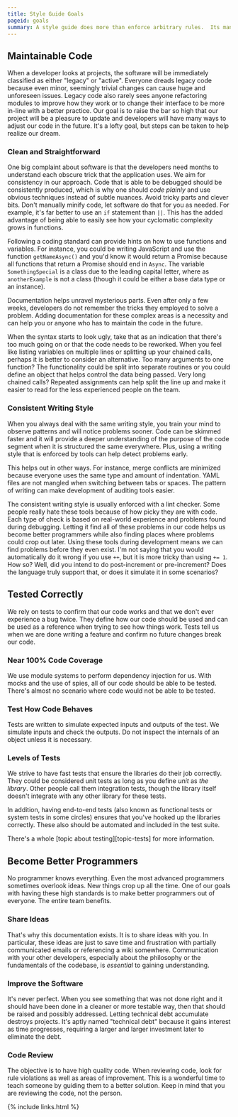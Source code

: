 ```yaml
---
title: Style Guide Goals
pageid: goals
summary: A style guide does more than enforce arbitrary rules.  Its mandates are based on removing problems.
---
```


Maintainable Code
-----------------

When a developer looks at projects, the software will be immediately classified as either "legacy" or "active".  Everyone dreads legacy code because even minor, seemingly trivial changes can cause huge and unforeseen issues.  Legacy code also rarely sees anyone refactoring modules to improve how they work or to change their interface to be more in-line with a better practice.  Our goal is to raise the bar so high that our project will be a pleasure to update and developers will have many ways to adjust our code in the future.  It's a lofty goal, but steps can be taken to help realize our dream.


### Clean and Straightforward

One big complaint about software is that the developers need months to understand each obscure trick that the application uses.  We aim for consistency in our approach.  Code that is able to be debugged should be consistently produced, which is why one should *code plainly* and use obvious techniques instead of subtle nuances.  Avoid tricky parts and clever bits.  Don't manually minify code, let software do that for you as needed.  For example, it's far better to use an `if` statement than `||`.  This has the added advantage of being able to easily see how your cyclomatic complexity grows in functions.

Following a coding standard can provide hints on how to use functions and variables.  For instance, you could be writing JavaScript and use the function `getNameAsync()` and you'd know it would return a Promise because all functions that return a Promise should end in `Async`.  The variable `SomethingSpecial` is a class due to the leading capital letter, where as `anotherExample` is not a class (though it could be either a base data type or an instance).

Documentation helps unravel mysterious parts.  Even after only a few weeks, developers do not remember the tricks they employed to solve a problem.  Adding documentation for these complex areas is a necessity and can help you or anyone who has to maintain the code in the future.

When the syntax starts to look ugly, take that as an indication that there's too much going on or that the code needs to be reworked.  When you feel like listing variables on multiple lines or splitting up your chained calls, perhaps it is better to consider an alternative.  Too many arguments to one function?  The functionality could be split into separate routines or you could define an object that helps control the data being passed.  Very long chained calls?  Repeated assignments can help split the line up and make it easier to read for the less experienced people on the team.


### Consistent Writing Style

When you always deal with the same writing style, you train your mind to observe patterns and will notice problems sooner.  Code can be skimmed faster and it will provide a deeper understanding of the purpose of the code segment when it is structured the same everywhere.  Plus, using a writing style that is enforced by tools can help detect problems early.

This helps out in other ways.  For instance, merge conflicts are minimized because everyone uses the same type and amount of indentation.  YAML files are not mangled when switching between tabs or spaces.  The pattern of writing can make development of auditing tools easier.

The consistent writing style is usually enforced with a lint checker.  Some people really hate these tools because of how picky they are with code.  Each type of check is based on real-world experience and problems found during debugging.  Letting it find all of these problems in our code helps us become better programmers while also finding places where problems could crop out later.  Using these tools during development means we can find problems before they even exist.  I'm not saying that you would automatically do it wrong if you use `++`, but it is more tricky than using `+= 1`.  How so?  Well, did you intend to do post-increment or pre-increment?  Does the language truly support that, or does it simulate it in some scenarios?


Tested Correctly
----------------

We rely on tests to confirm that our code works and that we don't ever experience a bug twice.  They define how our code should be used and can be used as a reference when trying to see how things work.  Tests tell us when we are done writing a feature and confirm no future changes break our code.


### Near 100% Code Coverage

We use module systems to perform dependency injection for us.  With mocks and the use of spies, all of our code should be able to be tested.  There's almost no scenario where code would not be able to be tested.


### Test How Code Behaves

Tests are written to simulate expected inputs and outputs of the test.  We simulate inputs and check the outputs.  Do not inspect the internals of an object unless it is necessary.


### Levels of Tests

We strive to have fast tests that ensure the libraries do their job correctly.  They could be considered unit tests as long as you define *unit* as *the library*.  Other people call them integration tests, though the library itself doesn't integrate with any other library for these tests.

In addition, having end-to-end tests (also known as functional tests or system tests in some circles) ensures that you've hooked up the libraries correctly.  These also should be automated and included in the test suite.

There's a whole [topic about testing][topic-tests] for more information.


Become Better Programmers
-------------------------

No programmer knows everything.  Even the most advanced programmers sometimes overlook ideas.  New things crop up all the time.  One of our goals with having these high standards is to make better programmers out of everyone.  The entire team benefits.


### Share Ideas

That's why this documentation exists.  It is to share ideas with you.  In particular, these ideas are just to save time and frustration with partially communicated emails or referencing a wiki somewhere.  Communication with your other developers, especially about the philosophy or the fundamentals of the codebase, is *essential* to gaining understanding.


### Improve the Software

It's never perfect.  When you see something that was not done right and it should have been done in a cleaner or more testable way, then that should be raised and possibly addressed.  Letting technical debt accumulate destroys projects.  It's aptly named "technical debt" because it gains interest as time progresses, requiring a larger and larger investment later to eliminate the debt.


### Code Review

The objective is to have high quality code.  When reviewing code, look for rule violations as well as areas of improvement.  This is a wonderful time to teach someone by guiding them to a better solution.  Keep in mind that you are reviewing the code, not the person.

{% include links.html %}
